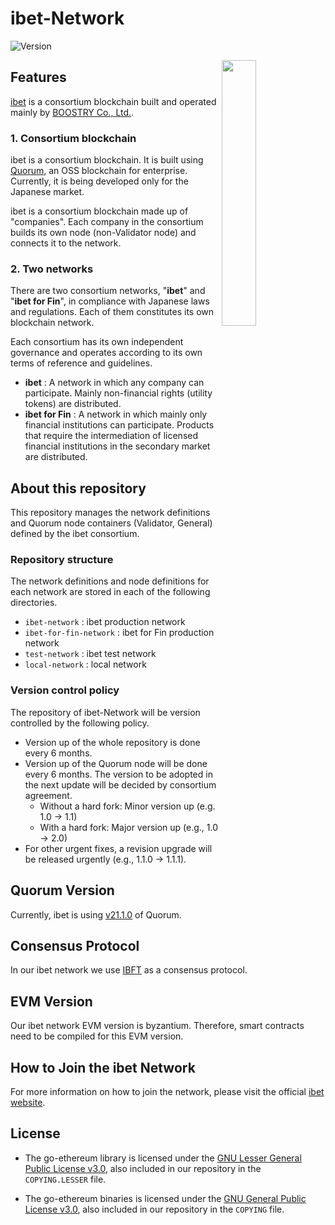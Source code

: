 # ibet-Network

<p>
  <img alt="Version" src="https://img.shields.io/badge/version-1.2-blue.svg?cacheSeconds=2592000" />
</p>

<img width="33%" align="right" src="https://user-images.githubusercontent.com/963333/130191619-f1f0c342-ab8f-499d-b8f8-52309c13d2cb.png"/>

## Features

[ibet](https://ibet.jp/) is a consortium blockchain built and operated mainly by [BOOSTRY Co., Ltd.](https://boostry.co.jp/).

### 1. Consortium blockchain

ibet is a consortium blockchain. 
It is built using [Quorum](https://consensys.net/quorum/), an OSS blockchain for enterprise. 
Currently, it is being developed only for the Japanese market.

ibet is a consortium blockchain made up of "companies". 
Each company in the consortium builds its own node (non-Validator node) and connects it to the network.

### 2. Two networks

There are two consortium networks, "**ibet**" and "**ibet for Fin**", in compliance with Japanese laws and regulations.
Each of them constitutes its own blockchain network.

Each consortium has its own independent governance and operates according to its own terms of reference and guidelines.

- **ibet** : A network in which any company can participate. Mainly non-financial rights (utility tokens) are distributed.
- **ibet for Fin** : A network in which mainly only financial institutions can participate. Products that require the intermediation of licensed financial institutions in the secondary market are distributed.


## About this repository

This repository manages the network definitions and Quorum node containers (Validator, General) defined by the ibet consortium.

### Repository structure

The network definitions and node definitions for each network are stored in each of the following directories.

- `ibet-network` : ibet production network
- `ibet-for-fin-network` : ibet for Fin production network
- `test-network` : ibet test network
- `local-network` : local network

### Version control policy

The repository of ibet-Network will be version controlled by the following policy.

- Version up of the whole repository is done every 6 months.
- Version up of the Quorum node will be done every 6 months. The version to be adopted in the next update will be decided by consortium agreement.
  - Without a hard fork: Minor version up (e.g. 1.0 -> 1.1)
  - With a hard fork: Major version up (e.g., 1.0 -> 2.0)
- For other urgent fixes, a revision upgrade will be released urgently (e.g., 1.1.0 -> 1.1.1).


## Quorum Version

Currently, ibet is using [v21.1.0](https://github.com/ConsenSys/quorum/releases/tag/v21.1.0) of Quorum.

## Consensus Protocol

In our ibet network we use [IBFT](https://docs.goquorum.consensys.net/en/stable/HowTo/Configure/Consensus-Protocols/IBFT/) as a consensus protocol.

## EVM Version

Our ibet network EVM version is byzantium. Therefore, smart contracts need to be compiled for this EVM version.

## How to Join the ibet Network

For more information on how to join the network, please visit the official [ibet website](https://ibet.jp/).


## License

- The go-ethereum library is licensed under the
[GNU Lesser General Public License v3.0](https://www.gnu.org/licenses/lgpl-3.0.en.html), also
included in our repository in the `COPYING.LESSER` file.

- The go-ethereum binaries is licensed under the
[GNU General Public License v3.0](https://www.gnu.org/licenses/gpl-3.0.en.html), also included
in our repository in the `COPYING` file.
